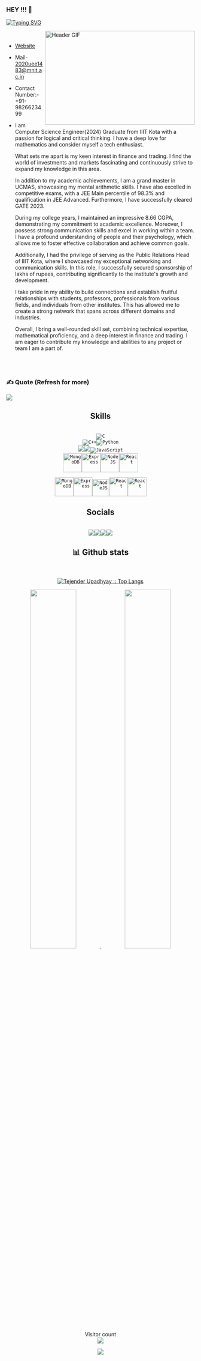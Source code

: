 ### HEY !!! 👋


[![Typing SVG](https://readme-typing-svg.herokuapp.com?font=Merriweather&size=25&duration=4000&pause=1000&color=red&background=00FFE400&center=true&width=435&lines=Komal+Kshirsagar+This+Side+.....;Electronics+Communication+Engineering+Graduate;MNIT+Jaipur+(ECE)+2024)](https://git.io/typing-svg)




<img align="right"  alt="Header GIF" src="https://media4.giphy.com/media/qgQUggAC3Pfv687qPC/giphy.gif?cid=ecf05e47po12uvhx7ohkxzpqtsa0y40whzy4awdtbfczeem0&rid=giphy.gif&ct=g" width="400" height="250" />


<br>

<!--
Profileme.dev
--->

* [Website](https://www.ojasvajain.in/)
* Mail- [2020uee1483@mnit.ac.in](mailto:2020uee1483@mnit.ac.in)
* Contact Number:- +91-9826623499
* I am Computer Science Engineer(2024) Graduate from IIIT Kota with a passion for logical and critical thinking. I have a deep love for mathematics and  consider myself a tech enthusiast.

  What sets me apart is my keen interest in finance and trading. I find the world of investments and markets fascinating and continuously strive to expand my   knowledge in this area.

  In addition to my academic achievements, I am a grand master in UCMAS, showcasing my mental arithmetic skills. I have also excelled in competitive exams, with a JEE Main percentile of 98.3% and qualification in JEE Advanced. Furthermore, I have successfully cleared GATE 2023.

  During my college years, I maintained an impressive 8.66 CGPA, demonstrating my commitment to academic excellence. Moreover, I possess strong communication skills and excel in working within a team. I have a profound understanding of people and their psychology, which allows me to foster effective collaboration and achieve common goals.

  Additionally, I had the privilege of serving as the Public Relations Head of IIIT Kota, where I showcased my exceptional networking and communication skills. In this role, I successfully secured sponsorship of lakhs of rupees, contributing significantly to the institute's growth and development.

  I take pride in my ability to build connections and establish fruitful relationships with students, professors, professionals from various fields, and individuals from other institutes. This has allowed me to create a strong network that spans across different domains and industries.

  Overall, I bring a well-rounded skill set, combining technical expertise, mathematical proficiency, and a deep interest in finance and trading. I am eager to contribute my knowledge and abilities to any project or team I am a part of.


<br>
<br>

### ✍️ Quote (Refresh for more)
![](https://quotes-github-readme.vercel.app/api?type=horizontal&theme=radical)


<h2 align="center">Skills</h2>
<br/>
<div align="center">
<div align="center">
<div align="center">
<div align="center">
<div align="center">
<code><img src="https://img.icons8.com/fluency/48/null/c-programming.png"  alt="C" /></code> 
<br>
</div>
<code><img src="https://img.icons8.com/fluency/48/null/c-plus-plus-logo.png" alt="C++" /><img src="https://img.icons8.com/fluency/48/null/python.png" alt="Python" /></code> 
<br>
</div>
<code><img src="https://img.icons8.com/color/48/000000/html-5--v1.png"/><img src="https://img.icons8.com/color/48/000000/css3.png"/><img src="https://img.icons8.com/color/48/000000/javascript--v1.png" alt="JavaScript"/></code>
<br>
</div>
<code><img src="https://user-images.githubusercontent.com/82510877/235422257-ec5d7058-718f-44b7-aa16-ade676ca84c2.png" width="50" alt="MongoDB" /><img src="https://user-images.githubusercontent.com/82510877/235422366-b3159b12-1951-4608-967b-6114c176d144.png" width="50" alt="Express" /><img src="https://user-images.githubusercontent.com/82510877/235422434-729530bb-7596-4fa5-bdd6-ee57dd83407a.png" width="50" alt="NodeJS" /><img src="https://user-images.githubusercontent.com/82510877/235422613-d8761cff-39e2-4b61-8518-c174696efaf8.png" width="50"  alt="React" /></code> 
<br>
</div>

<code><img src="https://user-images.githubusercontent.com/82510877/235421875-af22c0bc-20f4-43fb-ae28-ed0c781895bc.png" width="50" alt="MongoDB" /><img src="https://user-images.githubusercontent.com/82510877/235422455-2b48143e-c5bc-43fe-9af3-8131d41e33bf.png" width="50" alt="Express" /><img src="https://user-images.githubusercontent.com/82510877/235422507-1bdb4138-8f65-44c3-9d89-e4b30b100d38.png" width="45" alt="NodeJS" /><img src="https://user-images.githubusercontent.com/82510877/235422568-f27eb160-1107-4740-94c9-1b3ec153f2a4.png" width="50" alt="React" /><img src="https://user-images.githubusercontent.com/82510877/235423571-fe8387ff-a4fb-4e59-b339-7ecdfa9d6283.png" width="50" alt="React" /></code> 
<br>
</div>




<div>
<h2 align="center"> Socials </h2>
<br/>

<div align="center"> 
<code><a href="https://www.github.com/ojasvajain28" target="_blank" rel="noreferrer"><img src="https://img.icons8.com/sf-regular-filled/48/null/github.png" /></a><a href="https://www.instagram.com/ojasvajain1/?hl=en" target="_blank" rel="noreferrer"><img src="https://img.icons8.com/color/48/null/instagram-new--v1.png" /></a><a href="https://www.linkedin.com/in/ojasva-jain-281406200" target="_blank" rel="noreferrer"><img src="https://img.icons8.com/fluency/48/null/linkedin.png" /></a><a href="https://www.twitter.com/ojasvajain28" target="_blank" rel="noreferrer"><img src="https://img.icons8.com/fluency/48/null/twitter.png" /></a></code>
</div>

</div>

  
  
</div>
  <div>
    <h2 align="center"> 📊 Github stats </h2>
      <br/>
        <p align="center">
          <a href="https://github.com/ojasvajain28/">
          <img src="https://github-readme-stats.vercel.app/api/top-langs/?username=ojasvajain28&langs_count=6&theme=gruvbox&layout=compact&hide_border=true" alt="Tejender Upadhyay :: Top Langs" /></a>
        </p>
        <p align="center">
          <a href="https://github.com/ojasvajain28/">
          <img width="49.5%" src="https://github-readme-stats.vercel.app/api?username=ojasvajain28&show_icons=true&theme=gruvbox&hide_border=true" />
          <img width="49.5%" src="https://github-readme-streak-stats.herokuapp.com/?user=ojasvajain28&theme=gruvbox&hide_border=true" />
          </a>
       </p>
     <br>
  </div> 



<p align="center"> 
  Visitor count<br>
  <img src="https://profile-counter.glitch.me/ojasvajain28/count.svg" />
</p>



<p align="center" width="100%">
  <img src="https://capsule-render.vercel.app/api?type=waving&color=gradient&height=60&section=footer&width=100"/>
</p>
